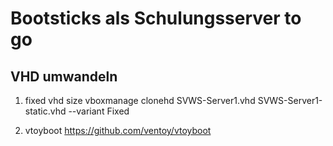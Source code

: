 # Bootsticks als Schulungsserver to go

## VHD umwandeln

1) fixed vhd size 
vboxmanage clonehd SVWS-Server1.vhd SVWS-Server1-static.vhd --variant Fixed

2) vtoyboot
https://github.com/ventoy/vtoyboot

